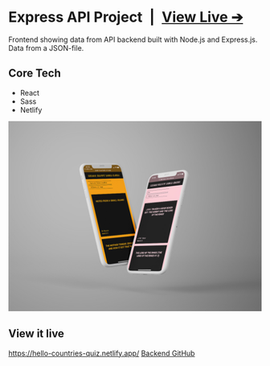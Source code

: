 # Express API Project&ensp;|&ensp;[View Live &#10132;](https://hello-happy-books.netlify.app/)

Frontend showing data from API backend built with Node.js and Express.js. Data from a JSON-file.

## Core Tech

- React
- Sass
- Netlify

![Mockup](mockup.jpg)

## View it live

https://hello-countries-quiz.netlify.app/
[Backend GitHub](https://github.com/jonnaru/project-express-api)

